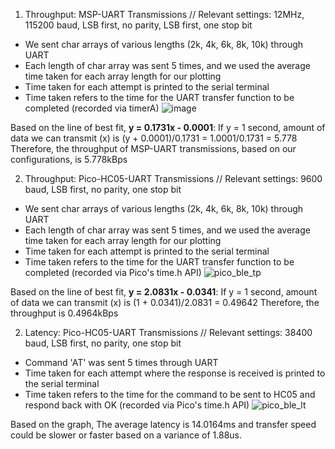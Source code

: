 1. Throughput: MSP-UART Transmissions
// Relevant settings: 12MHz, 115200 baud, LSB first, no parity, LSB first, one stop bit
- We sent char arrays of various lengths (2k, 4k, 6k, 8k, 10k) through UART
- Each length of char array was sent 5 times, and we used the average time taken for each array length for our plotting
- Time taken for each attempt is printed to the serial terminal
- Time taken refers to the time for the UART transfer function to be completed (recorded via timerA)
![image](https://user-images.githubusercontent.com/98366701/204077869-77825e93-bb2d-47c6-92d2-1cfe3ff21543.png)

Based on the line of best fit, **y = 0.1731x - 0.0001**:
  If y = 1 second, amount of data we can transmit (x) is
    (y + 0.0001)/0.1731 = 1.0001/0.1731 = 5.778
Therefore, the throughput of MSP-UART transmissions, based on our configurations, is 5.778kBps

2. Throughput: Pico-HC05-UART Transmissions
// Relevant settings: 9600 baud, LSB first, no parity, one stop bit
- We sent char arrays of various lengths (2k, 4k, 6k, 8k, 10k) through UART
- Each length of char array was sent 5 times, and we used the average time taken for each array length for our plotting
- Time taken for each attempt is printed to the serial terminal
- Time taken refers to the time for the UART transfer function to be completed (recorded via Pico's time.h API)
![pico_ble_tp](https://user-images.githubusercontent.com/81850188/204078885-03c767d0-8c70-44a3-a681-62db510ab8a0.png)

Based on the line of best fit, **y = 2.0831x - 0.0341**:
  If y = 1 second, amount of data we can transmit (x) is
    (1 + 0.0341)/2.0831 = 0.49642
Therefore, the throughput is 0.4964kBps

2. Latency: Pico-HC05-UART Transmissions
// Relevant settings: 38400 baud, LSB first, no parity, one stop bit
- Command 'AT' was sent 5 times through UART
- Time taken for each attempt where the response is received is printed to the serial terminal
- Time taken refers to the time for the command to be sent to HC05 and respond back with OK (recorded via Pico's time.h API)
![pico_ble_lt](https://user-images.githubusercontent.com/81850188/204079517-95f66838-d6bf-4854-be49-8771bc06a58d.png)

Based on the graph,
  The average latency is 14.0164ms and transfer speed could be slower or faster based on a variance of 1.88us.
